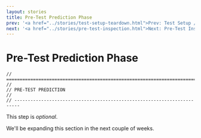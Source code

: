```yaml
---
layout: stories
title: Pre-Test Prediction Phase
prev: '<a href="../stories/test-setup-teardown.html">Prev: Test Setup / Teardown Phases</a>'
next: '<a href="../stories/pre-test-inspection.html">Next: Pre-Test Inspection Phase</a>'
---
```


# Pre-Test Prediction Phase

    // ========================================================================
    //
    // PRE-TEST PREDICTION
    //
    // ------------------------------------------------------------------------


This step is *optional*.

We'll be expanding this section in the next couple of weeks.


